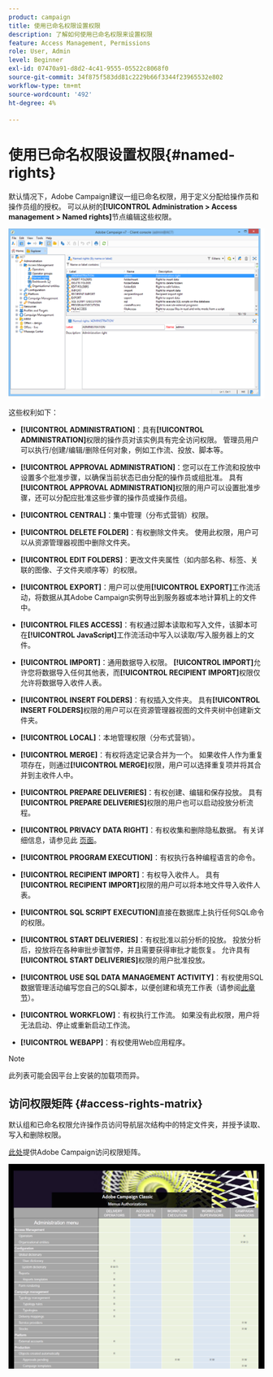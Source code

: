 ```yaml
---
product: campaign
title: 使用已命名权限设置权限
description: 了解如何使用已命名权限来设置权限
feature: Access Management, Permissions
role: User, Admin
level: Beginner
exl-id: 07470a91-d8d2-4c41-9555-05522c8068f0
source-git-commit: 34f875f583dd81c2229b66f3344f23965532e802
workflow-type: tm+mt
source-wordcount: '492'
ht-degree: 4%

---
```


# 使用已命名权限设置权限{#named-rights}

默认情况下，Adobe Campaign建议一组已命名权限，用于定义分配给操作员和操作员组的授权。 可以从树的&#x200B;**[!UICONTROL Administration > Access management > Named rights]**&#x200B;节点编辑这些权限。

![](assets/s_ncs_admin_named_rights.png)

这些权利如下：

* **[!UICONTROL ADMINISTRATION]**：具有&#x200B;**[!UICONTROL ADMINISTRATION]**&#x200B;权限的操作员对该实例具有完全访问权限。 管理员用户可以执行/创建/编辑/删除任何对象，例如工作流、投放、脚本等。

* **[!UICONTROL APPROVAL ADMINISTRATION]**：您可以在工作流和投放中设置多个批准步骤，以确保当前状态已由分配的操作员或组批准。 具有&#x200B;**[!UICONTROL APPROVAL ADMINISTRATION]**&#x200B;权限的用户可以设置批准步骤，还可以分配应批准这些步骤的操作员或操作员组。

* **[!UICONTROL CENTRAL]**：集中管理（分布式营销）权限。

* **[!UICONTROL DELETE FOLDER]**：有权删除文件夹。 使用此权限，用户可以从资源管理器视图中删除文件夹。

* **[!UICONTROL EDIT FOLDERS]**：更改文件夹属性（如内部名称、标签、关联的图像、子文件夹顺序等）的权限。

* **[!UICONTROL EXPORT]**：用户可以使用&#x200B;**[!UICONTROL EXPORT]**&#x200B;工作流活动，将数据从其Adobe Campaign实例导出到服务器或本地计算机上的文件中。

* **[!UICONTROL FILES ACCESS]**：有权通过脚本读取和写入文件，该脚本可在&#x200B;**[!UICONTROL JavaScript]**&#x200B;工作流活动中写入以读取/写入服务器上的文件。

* **[!UICONTROL IMPORT]**：通用数据导入权限。 **[!UICONTROL IMPORT]**&#x200B;允许您将数据导入任何其他表，而&#x200B;**[!UICONTROL RECIPIENT IMPORT]**&#x200B;权限仅允许将数据导入收件人表。

* **[!UICONTROL INSERT FOLDERS]**：有权插入文件夹。 具有&#x200B;**[!UICONTROL INSERT FOLDERS]**&#x200B;权限的用户可以在资源管理器视图的文件夹树中创建新文件夹。

* **[!UICONTROL LOCAL]**：本地管理权限（分布式营销）。

* **[!UICONTROL MERGE]**：有权将选定记录合并为一个。 如果收件人作为重复项存在，则通过&#x200B;**[!UICONTROL MERGE]**&#x200B;权限，用户可以选择重复项并将其合并到主收件人中。

* **[!UICONTROL PREPARE DELIVERIES]**：有权创建、编辑和保存投放。 具有&#x200B;**[!UICONTROL PREPARE DELIVERIES]**&#x200B;权限的用户也可以启动投放分析流程。

* **[!UICONTROL PRIVACY DATA RIGHT]**：有权收集和删除隐私数据。 有关详细信息，请参见此 [&#x200B; 页面](https://helpx.adobe.com/cn/campaign/kb/acc-privacy.html)。

* **[!UICONTROL PROGRAM EXECUTION]**：有权执行各种编程语言的命令。

* **[!UICONTROL RECIPIENT IMPORT]**：有权导入收件人。 具有&#x200B;**[!UICONTROL RECIPIENT IMPORT]**&#x200B;权限的用户可以将本地文件导入收件人表。

* **[!UICONTROL SQL SCRIPT EXECUTION]**&#x200B;直接在数据库上执行任何SQL命令的权限。

* **[!UICONTROL START DELIVERIES]**：有权批准以前分析的投放。 投放分析后，投放将在各种审批步骤暂停，并且需要获得审批才能恢复。 允许具有&#x200B;**[!UICONTROL START DELIVERIES]**&#x200B;权限的用户批准投放。

* **[!UICONTROL USE SQL DATA MANAGEMENT ACTIVITY]**：有权使用SQL数据管理活动编写您自己的SQL脚本，以便创建和填充工作表（请参阅[此章节](../../workflow/using/sql-data-management.md)）。

* **[!UICONTROL WORKFLOW]**：有权执行工作流。 如果没有此权限，用户将无法启动、停止或重新启动工作流。

* **[!UICONTROL WEBAPP]**：有权使用Web应用程序。

>[!NOTE]
>
>此列表可能会因平台上安装的加载项而异。

## 访问权限矩阵 {#access-rights-matrix}

默认组和已命名权限允许操作员访问导航层次结构中的特定文件夹，并授予读取、写入和删除权限。

[此处](/help/platform/using/assets/access-rights-matrix.pdf)提供Adobe Campaign访问权限矩阵。

[![image](assets/do-not-localize/user_management.png)](https://experienceleague.adobe.com/docs/campaign-classic/assets/access-rights-matrix.pdf?lang=zh-Hans)
